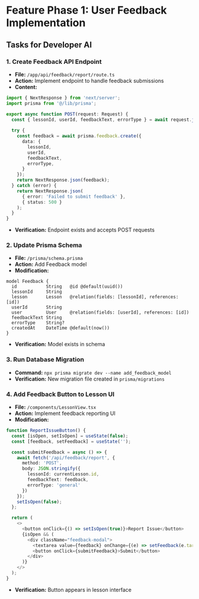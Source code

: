 # Feature Phase 1: User Feedback Implementation

## Tasks for Developer AI

### 1. Create Feedback API Endpoint
- **File:** `/app/api/feedback/report/route.ts`
- **Action:** Implement endpoint to handle feedback submissions
- **Content:**
```typescript
import { NextResponse } from 'next/server';
import prisma from '@/lib/prisma';

export async function POST(request: Request) {
  const { lessonId, userId, feedbackText, errorType } = await request.json();
  
  try {
    const feedback = await prisma.feedback.create({
      data: {
        lessonId,
        userId,
        feedbackText,
        errorType,
      }
    });
    return NextResponse.json(feedback);
  } catch (error) {
    return NextResponse.json(
      { error: 'Failed to submit feedback' },
      { status: 500 }
    );
  }
}
```
- **Verification:** Endpoint exists and accepts POST requests

### 2. Update Prisma Schema
- **File:** `/prisma/schema.prisma`
- **Action:** Add Feedback model
- **Modification:**
```prisma
model Feedback {
  id           String   @id @default(uuid())
  lessonId     String
  lesson       Lesson   @relation(fields: [lessonId], references: [id])
  userId       String
  user         User     @relation(fields: [userId], references: [id])
  feedbackText String
  errorType    String?
  createdAt    DateTime @default(now())
}
```
- **Verification:** Model exists in schema

### 3. Run Database Migration
- **Command:** `npx prisma migrate dev --name add_feedback_model`
- **Verification:** New migration file created in `prisma/migrations`

### 4. Add Feedback Button to Lesson UI
- **File:** `/components/LessonView.tsx`
- **Action:** Implement feedback reporting UI
- **Modification:**
```typescript
function ReportIssueButton() {
  const [isOpen, setIsOpen] = useState(false);
  const [feedback, setFeedback] = useState('');

  const submitFeedback = async () => {
    await fetch('/api/feedback/report', {
      method: 'POST',
      body: JSON.stringify({
        lessonId: currentLesson.id,
        feedbackText: feedback,
        errorType: 'general'
      })
    });
    setIsOpen(false);
  };

  return (
    <>
      <button onClick={() => setIsOpen(true)}>Report Issue</button>
      {isOpen && (
        <div className="feedback-modal">
          <textarea value={feedback} onChange={(e) => setFeedback(e.target.value)} />
          <button onClick={submitFeedback}>Submit</button>
        </div>
      )}
    </>
  );
}
```
- **Verification:** Button appears in lesson interface